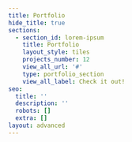 ```yaml
---
title: Portfolio
hide_title: true
sections:
  - section_id: lorem-ipsum
    title: Portfolio
    layout_style: tiles
    projects_number: 12
    view_all_url: '#'
    type: portfolio_section
    view_all_label: Check it out!
seo:
  title: ''
  description: ''
  robots: []
  extra: []
layout: advanced
---
```

